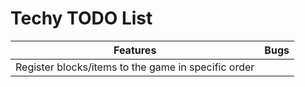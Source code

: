 # Techy TODO List

| Features | Bugs |
|----------|------|
| Register blocks/items to the game in specific order | |